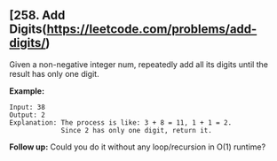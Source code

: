 ## [258. Add Digits(https://leetcode.com/problems/add-digits/)

Given a non-negative integer num, repeatedly add all its digits until the result has only one digit.

**Example:**

```
Input: 38
Output: 2
Explanation: The process is like: 3 + 8 = 11, 1 + 1 = 2.
             Since 2 has only one digit, return it.
```

**Follow up:**
Could you do it without any loop/recursion in O(1) runtime?
